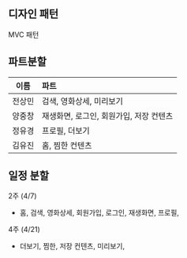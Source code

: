 ## 디자인 패턴

MVC 패턴



## 파트분할




| 이름   | 파트           |
| ------ | :------------- |
| 전상민 | 검색, 영화상세, 미리보기 |
| 양중창 | 재생화면, 로그인, 회원가입, 저장 컨텐츠 |
| 정유경 | 프로필, 더보기 |
| 김유진 | 홈, 찜한 컨텐츠 |



## 일정 분할

2주 (4/7)

- 홈, 검색, 영화상세, 회원가입, 로그인, 재생화면, 프로필,



4주 (4/21)

  - 더보기, 찜한, 저장 컨텐츠, 미리보기,

    










